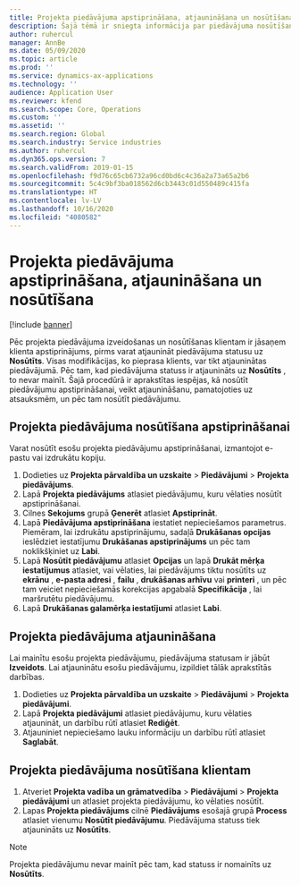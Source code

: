 ```yaml
---
title: Projekta piedāvājuma apstiprināšana, atjaunināšana un nosūtīšana
description: Šajā tēmā ir sniegta informācija par piedāvājuma nosūtīšanu klientam apstiprināšanai, modificēšanu, pamatojoties uz atsauksmēm, un atkārtotu piedāvājuma nosūtīšanu.
author: ruhercul
manager: AnnBe
ms.date: 05/09/2020
ms.topic: article
ms.prod: ''
ms.service: dynamics-ax-applications
ms.technology: ''
audience: Application User
ms.reviewer: kfend
ms.search.scope: Core, Operations
ms.custom: ''
ms.assetid: ''
ms.search.region: Global
ms.search.industry: Service industries
ms.author: ruhercul
ms.dyn365.ops.version: 7
ms.search.validFrom: 2019-01-15
ms.openlocfilehash: f9d76c65cb6732a96cd0bd6c4c36a2a73a65a2b6
ms.sourcegitcommit: 5c4c9bf3ba018562d6cb3443c01d550489c415fa
ms.translationtype: HT
ms.contentlocale: lv-LV
ms.lasthandoff: 10/16/2020
ms.locfileid: "4080582"
---
```

# <a name="confirm-update-and-send-a-project-quotation"></a>Projekta piedāvājuma apstiprināšana, atjaunināšana un nosūtīšana

[!include [banner](../includes/banner.md)]

Pēc projekta piedāvājuma izveidošanas un nosūtīšanas klientam ir jāsaņem klienta apstiprinājums, pirms varat atjaunināt piedāvājuma statusu uz **Nosūtīts**. Visas modifikācijas, ko pieprasa klients, var tikt atjauninātas piedāvājumā. Pēc tam, kad piedāvājuma statuss ir atjaunināts uz **Nosūtīts** , to nevar mainīt. Šajā procedūrā ir aprakstītas iespējas, kā nosūtīt piedāvājumu apstiprināšanai, veikt atjaunināšanu, pamatojoties uz atsauksmēm, un pēc tam nosūtīt piedāvājumu.

## <a name="send-a-project-quotation-confirmation"></a>Projekta piedāvājuma nosūtīšana apstiprināšanai  

Varat nosūtīt esošu projekta piedāvājumu apstiprināšanai, izmantojot e-pastu vai izdrukātu kopiju. 

1. Dodieties uz **Projekta pārvaldība un uzskaite** > **Piedāvājumi** > **Projekta piedāvājums**. 
2. Lapā **Projekta piedāvājums** atlasiet piedāvājumu, kuru vēlaties nosūtīt apstiprināšanai. 
3. Cilnes **Sekojums** grupā **Ģenerēt** atlasiet **Apstiprināt**. 
4. Lapā **Piedāvājuma apstiprināšana** iestatiet nepieciešamos parametrus. Piemēram, lai izdrukātu apstiprinājumu, sadaļā **Drukāšanas opcijas** ieslēdziet iestatījumu **Drukāšanas apstiprinājums** un pēc tam noklikšķiniet uz **Labi**.
5. Lapā **Nosūtīt piedāvājumu** atlasiet **Opcijas** un lapā **Drukāt mērķa iestatījumus** atlasiet, vai vēlaties, lai piedāvājums tiktu nosūtīts uz **ekrānu** , **e-pasta adresi** , **failu** , **drukāšanas arhīvu** vai **printeri** , un pēc tam veiciet nepieciešamās korekcijas apgabalā **Specifikācija** , lai maršrutētu piedāvājumu.
6. Lapā **Drukāšanas galamērķa iestatījumi** atlasiet **Labi**.  

## <a name="update-a-project-quotation"></a>Projekta piedāvājuma atjaunināšana

Lai mainītu esošu projekta piedāvājumu, piedāvājuma statusam ir jābūt **Izveidots**. Lai atjauninātu esošu piedāvājumu, izpildiet tālāk aprakstītās darbības. 

1. Dodieties uz **Projekta pārvaldība un uzskaite** > **Piedāvājumi** > **Projekta piedāvājumi**.
2. Lapā **Projekta piedāvājumi** atlasiet piedāvājumu, kuru vēlaties atjaunināt, un darbību rūtī atlasiet **Rediģēt**.
3. Atjauniniet nepieciešamo lauku informāciju un darbību rūtī atlasiet **Saglabāt**.  

## <a name="send-a-project-quotation-to-a-customer"></a>Projekta piedāvājuma nosūtīšana klientam 

1. Atveriet **Projekta vadība un grāmatvedība** > **Piedāvājumi** > **Projekta piedāvājumi** un atlasiet projekta piedāvājumu, ko vēlaties nosūtīt.
2. Lapas **Projekta piedāvājums** cilnē **Piedāvājums** esošajā grupā **Process** atlasiet vienumu **Nosūtīt piedāvājumu**. Piedāvājuma statuss tiek atjaunināts uz **Nosūtīts**.

> [!NOTE]
> Projekta piedāvājumu nevar mainīt pēc tam, kad statuss ir nomainīts uz **Nosūtīts**.
